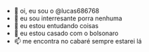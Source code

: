 - 👋 oi, eu sou o @lucas686768
- 👀 eu sou interresante porra nenhuma
- 🌱 eu estou entudando coisas
- 💞️ eu estou casado com o bolsonaro
- 📫 me encontra no cabaré sempre estarei lá

<!---
lucas686768/lucas686768 is a ✨ special ✨ repository because its `README.md` (this file) appears on your GitHub profile.
You can click the Preview link to take a look at your changes.
--->
